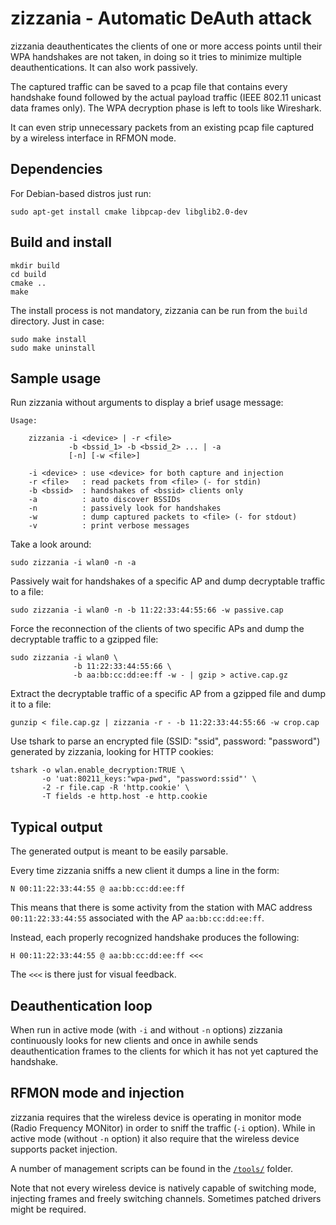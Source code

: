 zizzania - Automatic DeAuth attack
==================================

zizzania deauthenticates the clients of one or more access points until their
WPA handshakes are not taken, in doing so it tries to minimize multiple
deauthentications. It can also work passively.

The captured traffic can be saved to a pcap file that contains every handshake
found followed by the actual payload traffic (IEEE 802.11 unicast data frames
only). The WPA decryption phase is left to tools like Wireshark.

It can even strip unnecessary packets from an existing pcap file captured by a
wireless interface in RFMON mode.

Dependencies
------------

For Debian-based distros just run:

    sudo apt-get install cmake libpcap-dev libglib2.0-dev

Build and install
-----------------

    mkdir build
    cd build
    cmake ..
    make

The install process is not mandatory, zizzania can be run from the `build`
directory. Just in case:

    sudo make install
    sudo make uninstall

Sample usage
------------

Run zizzania without arguments to display a brief usage message:

    Usage:

        zizzania -i <device> | -r <file>
                 -b <bssid_1> -b <bssid_2> ... | -a
                 [-n] [-w <file>]

        -i <device> : use <device> for both capture and injection
        -r <file>   : read packets from <file> (- for stdin)
        -b <bssid>  : handshakes of <bssid> clients only
        -a          : auto discover BSSIDs
        -n          : passively look for handshakes
        -w          : dump captured packets to <file> (- for stdout)
        -v          : print verbose messages

Take a look around:

    sudo zizzania -i wlan0 -n -a

Passively wait for handshakes of a specific AP and dump decryptable traffic to a
file:

    sudo zizzania -i wlan0 -n -b 11:22:33:44:55:66 -w passive.cap

Force the reconnection of the clients of two specific APs and dump the
decryptable traffic to a gzipped file:

    sudo zizzania -i wlan0 \
                  -b 11:22:33:44:55:66 \
                  -b aa:bb:cc:dd:ee:ff -w - | gzip > active.cap.gz

Extract the decryptable traffic of a specific AP from a gzipped file and dump it
to a file:

    gunzip < file.cap.gz | zizzania -r - -b 11:22:33:44:55:66 -w crop.cap

Use tshark to parse an encrypted file (SSID: "ssid", password: "password") generated by
zizzania, looking for HTTP cookies:

    tshark -o wlan.enable_decryption:TRUE \
           -o 'uat:80211_keys:"wpa-pwd", "password:ssid"' \
           -2 -r file.cap -R 'http.cookie' \
           -T fields -e http.host -e http.cookie

Typical output
--------------

The generated output is meant to be easily parsable.

Every time zizzania sniffs a new client it dumps a line in the form:

    N 00:11:22:33:44:55 @ aa:bb:cc:dd:ee:ff

This means that there is some activity from the station with MAC address
`00:11:22:33:44:55` associated with the AP `aa:bb:cc:dd:ee:ff`.

Instead, each properly recognized handshake produces the following:

    H 00:11:22:33:44:55 @ aa:bb:cc:dd:ee:ff <<<

The `<<<` is there just for visual feedback.

Deauthentication loop
---------------------

When run in active mode (with `-i` and without `-n` options) zizzania
continuously looks for new clients and once in awhile sends deauthentication
frames to the clients for which it has not yet captured the handshake.

RFMON mode and injection
------------------------

zizzania requires that the wireless device is operating in monitor mode (Radio
Frequency MONitor) in order to sniff the traffic (`-i` option). While in active
mode (without `-n` option) it also require that the wireless device supports
packet injection.

A number of management scripts can be found in the [`/tools/`](tools/README.md)
folder.

Note that not every wireless device is natively capable of switching mode,
injecting frames and freely switching channels. Sometimes patched drivers might
be required.
